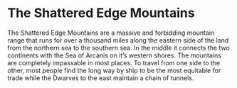 <!-- TITLE: Shattered Edge Mountains -->
<!-- SUBTITLE: A quick summary of Shattered Edge Mountains -->

# The Shattered Edge Mountains
The Shattered Edge Mountains are a massive and forbidding mountain range that runs for over a thousand miles along the eastern side of the land from the northern sea to the southern sea. In the middle it connects the two continents with the Sea of Arcanis on it’s western shores. The mountains are completely impassable in most places. To travel from one side to the other, most people find the long way by ship to be the most equitable for trade while the Dwarves to the east maintain a chain of tunnels.